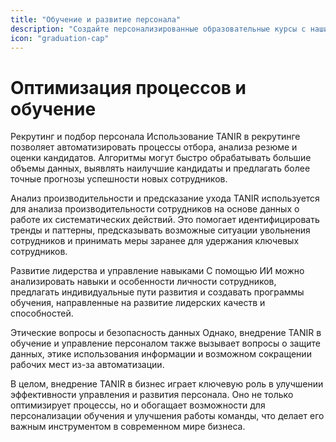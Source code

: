 ```yaml
---
title: "Обучение и развитие персонала"
description: "Создайте персонализированные образовательные курсы с нашими ИИ-обучателями. Поднимите квалификацию вашего персонала!"
icon: "graduation-cap"
---
```


# Оптимизация процессов и обучение

Рекрутинг и подбор персонала
Использование TANIR в рекрутинге позволяет автоматизировать процессы отбора, анализа резюме и оценки кандидатов. Алгоритмы могут быстро обрабатывать большие объемы данных, выявлять наилучшие кандидаты и предлагать более точные прогнозы успешности новых сотрудников.

Анализ производительности и предсказание ухода
TANIR используется для анализа производительности сотрудников на основе данных о работе их систематических действий. Это помогает идентифицировать тренды и паттерны, предсказывать возможные ситуации увольнения сотрудников и принимать меры заранее для удержания ключевых сотрудников.

Развитие лидерства и управление навыками
С помощью ИИ можно анализировать навыки и особенности личности сотрудников, предлагать индивидуальные пути развития и создавать программы обучения, направленные на развитие лидерских качеств и способностей.

Этические вопросы и безопасность данных
Однако, внедрение TANIR в обучение и управление персоналом также вызывает вопросы о защите данных, этике использования информации и возможном сокращении рабочих мест из-за автоматизации.

В целом, внедрение TANIR в бизнес играет ключевую роль в улучшении эффективности управления и развития персонала. Оно не только оптимизирует процессы, но и обогащает возможности для персонализации обучения и улучшения работы команды, что делает его важным инструментом в современном мире бизнеса.
